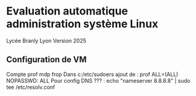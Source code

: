 # Evaluation automatique administration système Linux
Lycée Branly Lyon
Version 2025
## Configuration de VM
Compte prof mdp frop
Dans c:/etc/sudoers   ajout de : prof ALL=(ALL) NOPASSWD: ALL
Pour config DNS ??? : echo "nameserver 8.8.8.8" | sudo tee /etc/resolv.conf
